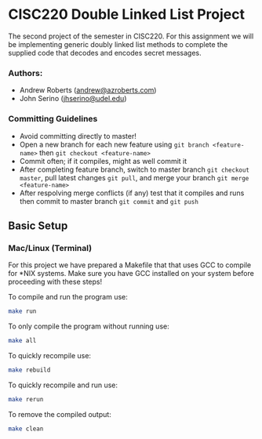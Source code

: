 # CISC220 Double Linked List Project

The second project of the semester in CISC220. For this assignment we will be implementing generic doubly linked list methods to complete the supplied code that decodes and encodes secret messages.

### Authors:
- Andrew Roberts (andrew@azroberts.com)
- John Serino (jhserino@udel.edu)

### Committing Guidelines
- Avoid committing directly to master!
- Open a new branch for each new feature using ```git branch <feature-name>``` then ```git checkout <feature-name>```
- Commit often; if it compiles, might as well commit it
- After completing feature branch, switch to master branch ```git checkout master```, pull latest changes ```git pull```, and merge your branch ```git merge <feature-name>```
- After respolving merge conflicts (if any) test that it compiles and runs then commit to master branch ```git commit``` and ```git push```

## Basic Setup

### Mac/Linux (Terminal)
For this project we have prepared a Makefile that that uses GCC to compile for *NIX systems. Make sure you have GCC installed on your system before proceeding with these steps!

To compile and run the program use:
```bash
make run
```

To only compile the program without running use:
```bash
make all
```

To quickly recompile use:
```bash
make rebuild
```

To quickly recompile and run use:
```bash
make rerun
```

To remove the compiled output:
```bash
make clean
```

